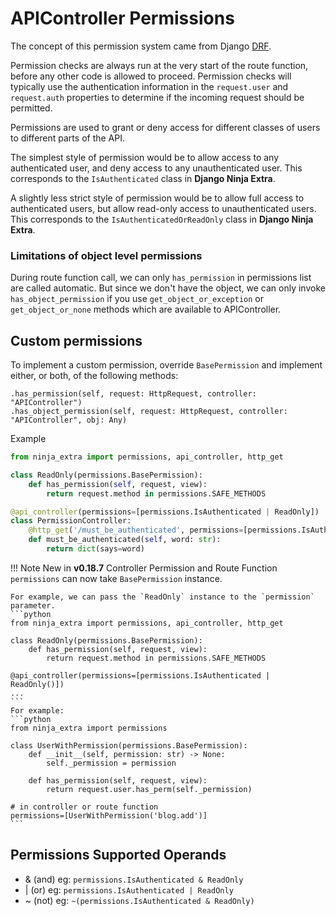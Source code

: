 # **APIController Permissions**

The concept of this permission system came from Django [DRF](https://www.django-rest-framework.org/api-guide/permissions/).

Permission checks are always run at the very start of the route function, before any other code is allowed to proceed. 
Permission checks will typically use the authentication information in the `request.user` and `request.auth` properties to determine if the incoming request should be permitted.

Permissions are used to grant or deny access for different classes of users to different parts of the API.

The simplest style of permission would be to allow access to any authenticated user, and deny access to any unauthenticated user. 
This corresponds to the `IsAuthenticated` class in **Django Ninja Extra**.

A slightly less strict style of permission would be to allow full access to authenticated users, but allow read-only access to unauthenticated users. 
This corresponds to the `IsAuthenticatedOrReadOnly` class in **Django Ninja Extra**.

### **Limitations of object level permissions**
During route function call, we can only `has_permission` in permissions list are called automatic. 
But since we don't have the object, we can only invoke `has_object_permission` if you use `get_object_or_exception` or `get_object_or_none` methods which are available to APIController.

## **Custom permissions**

To implement a custom permission, override `BasePermission` and implement either, or both, of the following methods:

    .has_permission(self, request: HttpRequest, controller: "APIController")
    .has_object_permission(self, request: HttpRequest, controller: "APIController", obj: Any)
Example

```python
from ninja_extra import permissions, api_controller, http_get

class ReadOnly(permissions.BasePermission):
    def has_permission(self, request, view):
        return request.method in permissions.SAFE_METHODS

@api_controller(permissions=[permissions.IsAuthenticated | ReadOnly])
class PermissionController:
    @http_get('/must_be_authenticated', permissions=[permissions.IsAuthenticated])
    def must_be_authenticated(self, word: str):
        return dict(says=word)
```
!!! Note
    New in **v0.18.7**
    Controller Permission and Route Function `permissions` can now take `BasePermission` instance.
    
    For example, we can pass the `ReadOnly` instance to the `permission` parameter.
    ```python
    from ninja_extra import permissions, api_controller, http_get
    
    class ReadOnly(permissions.BasePermission):
        def has_permission(self, request, view):
            return request.method in permissions.SAFE_METHODS
    
    @api_controller(permissions=[permissions.IsAuthenticated | ReadOnly()])
    ...
    ```
    For example:
    ```python
    from ninja_extra import permissions
    
    class UserWithPermission(permissions.BasePermission):
        def __init__(self, permission: str) -> None:
            self._permission = permission
        
        def has_permission(self, request, view):
            return request.user.has_perm(self._permission)
        
    # in controller or route function
    permissions=[UserWithPermission('blog.add')]
    ```

## **Permissions Supported Operands**
- & (and) eg: `permissions.IsAuthenticated & ReadOnly`
- | (or) eg: `permissions.IsAuthenticated | ReadOnly`
- ~ (not) eg: `~(permissions.IsAuthenticated & ReadOnly)`
